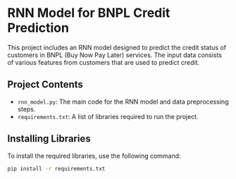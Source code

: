# RNN Model for BNPL Credit Prediction

This project includes an RNN model designed to predict the credit status of customers in BNPL (Buy Now Pay Later) services. The input data consists of various features from customers that are used to predict credit.

## Project Contents

- `rnn_model.py`: The main code for the RNN model and data preprocessing steps.
- `requirements.txt`: A list of libraries required to run the project.

## Installing Libraries

To install the required libraries, use the following command:

```bash
pip install -r requirements.txt
